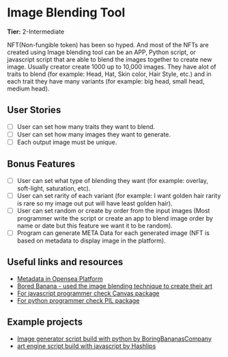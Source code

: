 # Image Blending Tool

**Tier:** 2-Intermediate

NFT(Non-fungible token) has been so hyped. And most of the NFTs are created using Image blending tool can be an APP, Python script, or javascript script that are able to blend the images together to create new image.
Usually creator create 1000 up to 10,000 images. They have alot of traits to blend (for example: Head, Hat, Skin color, Hair Style, etc.) and in each trait they have many variants (for example: big head, small head, medium head).

## User Stories

- [ ] User can set how many traits they want to blend.
- [ ] User can set how many images they want to generate.
- [ ] Each output image must be unique.

## Bonus Features

- [ ] User can set what type of blending they want (for example: overlay, soft-light, saturation, etc).
- [ ] User can set rarity of each variant (for example: I want golden hair rarity is rare so my image out put will have least golden hair).
- [ ] User can set random or create by order from the input images (Most programmer write the script or create an app to blend image order by name or date but this feature we want it to be random).
- [ ] Program can generate META Data for each generated image (NFT is based on metadata to display image in the platform).

## Useful links and resources

- [Metadata in Opensea Platform](https://docs.opensea.io/docs/metadata-standards)
- [Bored Banana - used the image blending technique to create their art](https://opensea.io/collection/boredbananas)
- [For javascript programmer check Canvas package](https://www.npmjs.com/package/canvas)
- [For python programmer check PIL package](https://pillow.readthedocs.io/en/stable/)

## Example projects

-   [Image generator script build with python by BoringBananasCompany](https://github.com/vortextemporum/BoringBananasCompany/tree/master/image_generation)
-   [art engine script build with javascript by Hashlips](https://github.com/sambatlim/hashlips_art_engine)
